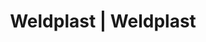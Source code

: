 ---
Link: "file:/Users/vinayakpatel/Downloads/www.weldplast.cz/eshop_products_compare/add/eshop-products-variant106"
product_name: "null"
product_id: "null"
title: "Weldplast | Weldplast"
product_desc: ""
product_specs: ""
product_downloads: ""
href: ""
accessories: ""
similar_products: ""
---